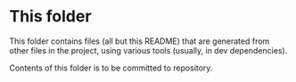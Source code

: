 # This folder

This folder contains files (all but this README) that are generated from other
files in the project, using various tools (usually, in dev dependencies).

Contents of this folder is to be committed to repository.
